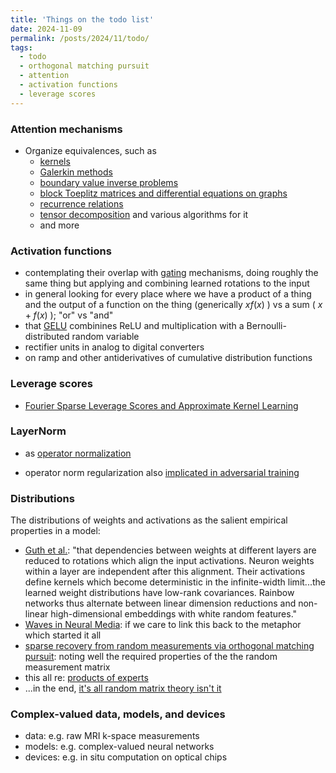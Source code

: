 ```yaml
---
title: 'Things on the todo list'
date: 2024-11-09
permalink: /posts/2024/11/todo/
tags:
  - todo
  - orthogonal matching pursuit
  - attention
  - activation functions
  - leverage scores
---
```


### Attention mechanisms
- Organize equivalences, such as
  - [kernels](https://aclanthology.org/D19-1443)
  - [Galerkin methods](https://arxiv.org/abs/2105.14995)
  - [boundary value inverse problems](http://arxiv.org/abs/2209.14977)
  - [block Toeplitz matrices and differential equations on graphs](https://proceedings.mlr.press/v162/choromanski22a.html)
  - [recurrence relations](https://proceedings.mlr.press/v119/katharopoulos20a.html)
  - [tensor decomposition](http://arxiv.org/abs/1905.01289) and various algorithms for it
  - and more

### Activation functions
- contemplating their overlap with [gating](http://arxiv.org/abs/1804.04849) mechanisms, doing roughly the same thing but applying and combining learned rotations to the input
- in general looking for every place where we have a product of a thing and the output of a function on the thing (generically $xf(x)$ ) vs a sum ( $x + f(x)$ ); "or" vs "and"
- that [GELU](https://openreview.net/forum?id=Bk0MRI5lg) combinines ReLU and multiplication with a Bernoulli-distributed random variable
- rectifier units in analog to digital converters
- on ramp and other antiderivatives of cumulative distribution functions

### Leverage scores
- [Fourier Sparse Leverage Scores and Approximate Kernel Learning](http://arxiv.org/abs/2006.07340)

### LayerNorm
- as [operator normalization](https://arxiv.org/abs/2105.14995)
<!--- ; that we're not concerned about expanding/contracting space so much as learning appropriate rotations, and inducing properties on the distributions via activation functions and whatever other stuff we do outside the linear transforms --->
- operator norm regularization also [implicated in adversarial training](https://proceedings.neurips.cc/paper/2020/hash/ab7314887865c4265e896c6e209d1cd6-Abstract.html)

### Distributions
The distributions of weights and activations as the salient empirical properties in a model:
- [Guth et al.](http://arxiv.org/abs/2305.18512): "that dependencies between weights at different layers are reduced to rotations which align the input activations. Neuron weights within a layer are independent after this alignment. Their activations define kernels which become deterministic in the infinite-width limit...the learned weight distributions have low-rank covariances. Rainbow networks thus alternate between linear dimension reductions and non-linear high-dimensional embeddings with white random features."
- [Waves in Neural Media](http://link.springer.com/10.1007/978-1-4614-8866-8): if we care to link this back to the metaphor which started it all
- [sparse recovery from random measurements via orthogonal matching pursuit](http://ieeexplore.ieee.org/document/4385788/): noting well the required properties of the the random measurement matrix
- this all re: [products of experts](https://doi.org/10.1162/089976602760128018)
- ...in the end, [it's all random matrix theory isn't it](https://doi.org/10.1088/0305-4470/33/26/102)

### Complex-valued data, models, and devices
- data: e.g. raw MRI k-space measurements
- models: e.g. complex-valued neural networks
- devices: e.g. in situ computation on optical chips
